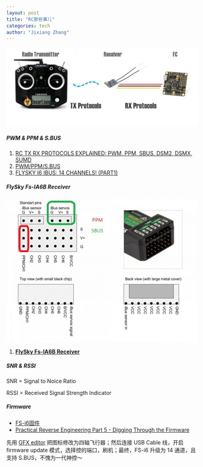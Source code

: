 ```yaml
---
layout: post
title: "RC那些事儿"
categories: tech
author: "Jixiang Zhang"
---
```




![RC](/images/RC.jpg)

##### PWM & PPM & S.BUS

1. [RC TX RX PROTOCOLS EXPLAINED: PWM, PPM, SBUS, DSM2, DSMX, SUMD](https://oscarliang.com/pwm-ppm-sbus-dsm2-dsmx-sumd-difference/)
2. [PWM/PPM/S.BUS](http://paulnurkkala.com/pwmppms-bus/)
3. [FLYSKY I6 IBUS: 14 CHANNELS! (PART1)](https://basejunction.wordpress.com/2015/08/23/en-flysky-i6-14-channels-part1/)

##### FlySky Fs-IA6B Receiver

![FlySky_IA6B](/images/FlySky_IA6B.jpg)

1. [**FlySky Fs-IA6B Receiver**](https://www.rcgroups.com/forums/showthread.php?2968555-FlySky-Fs-IA6B-Receiver)

##### SNR & RSSI

SNR = Signal to Noice Ratio

RSSI = Received Signal Strength Indicator

##### Firmware

- [FS-i6固件](https://github.com/qba667/FlySkyI6)
- [Practical Reverse Engineering Part 5 - Digging Through the Firmware](http://jcjc-dev.com/2016/12/14/reversing-huawei-5-reversing-firmware/)

先用 [GFX editor](https://github.com/qba667/FlySkyI6/releases/download/1.6.3/FW.gfx.editor.zip) 把图标修改为四轴飞行器；然后连接 USB Cable 线，开启 firmware update 模式，选择控的端口，刷机；最终，FS-i6 升级为 14 通道，且支持 S.BUS，不愧为一代神控～

